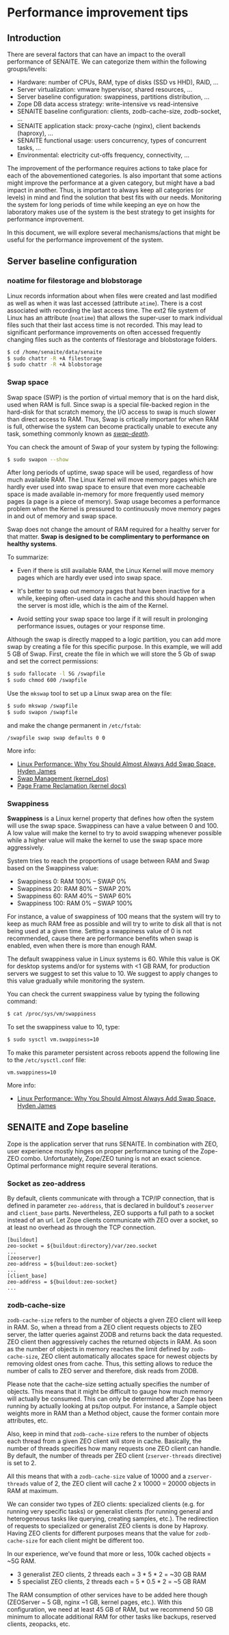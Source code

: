 # Performance improvement tips

## Introduction

There are several factors that can have an impact to the overall performance of
SENAITE. We can categorize them within the following groups/levels:

- Hardware: number of CPUs, RAM, type of disks (SSD vs HHD), RAID, ...
- Server virtualization: vmware hypervisor, shared resources, ...
- Server baseline configuration: swappiness, partitions distribution, ...
- Zope DB data access strategy: write-intensive vs read-intensive
- SENAITE baseline configuration: clients, zodb-cache-size, zodb-socket, ...
- SENAITE application stack: proxy-cache (nginx), client backends (haproxy), ...
- SENAITE functional usage: users concurrency, types of concurrent tasks, ...
- Environmental: electricity cut-offs frequency, connectivity, ...

The improvement of the performance requires actions to take place for each of 
the abovementioned categories. Is also important that some actions might 
improve the performance at a given category, but might have a bad impact in 
another. Thus, is important to always keep all categories (or levels) in mind 
and find the solution that best fits with our needs. Monitoring the system for
long periods of time while keeping an eye on how the laboratory makes use of 
the system is the best strategy to get insights for performance improvement.

In this document, we will explore several mechanisms/actions that might be
useful for the performance improvement of the system.


## Server baseline configuration

### noatime for filestorage and blobstorage

Linux records information about when files were created and last modified as
well as when it was last accessed (attribute `atime`). There is a cost
associated with recording the last access time. The ext2 file system of Linux
has an attribute (`noatime`) that allows the super-user to mark individual 
files such that their last access time is not recorded. This may lead to 
significant performance improvements on often accessed frequently changing 
files such as the contents of filestorage and blobstorage folders.

```bash
$ cd /home/senaite/data/senaite
$ sudo chattr -R +A filestorage
$ sudo chattr -R +A blobstorage
```

### Swap space

Swap space (SWP) is the portion of virtual memory that is on the hard disk, 
used when RAM is full. Since swap is a special file-backed region in the 
hard-disk for that scratch memory, the I/O access to swap is much slower than 
direct access to RAM. Thus, Swap is crtically important for when RAM is full, 
otherwise the system can become practically unable to execute any task, 
something commonly known as 
*[swap-death](https://en.wikipedia.org/wiki/Paging#Swap_death)*.

You can check the amount of Swap of your system by typing the following:

```bash
$ sudo swapon --show
```

After long periods of uptime, swap space will be used, regardless of how much
available RAM. The Linux Kernel will move memory pages which are hardly ever
used into swap space to ensure that even more cacheable space is made available
in-memory for more frequently used memory pages (a page is a piece of memory).
Swap usage becomes a performance problem when the Kernel is pressured to
continuously move memory pages in and out of memory and swap space.

Swap does not change the amount of RAM required for a healthy server for that
matter. **Swap is designed to be complimentary to performance on healthy
systems**.

To summarize:

- Even if there is still available RAM, the Linux Kernel will move memory pages
which are hardly ever used into swap space.

- It's better to swap out memory pages that have been inactive for a while,
keeping often-used data in cache and this should happen when the server is most
idle, which is the aim of the Kernel.

- Avoid setting your swap space too large if it will result in prolonging
performance issues, outages or your response time.

Although the swap is directly mapped to a logic partition, you can add more
swap by creating a file for this specific purpose. In this example, we will add
5 GB of Swap. First, create the file in which we will store the 5 Gb of swap
and set the correct permissions:

```bash
$ sudo fallocate -l 5G /swapfile
$ sudo chmod 600 /swapfile
```

Use the `mkswap` tool to set up a Linux swap area on the file:

```bash
$ sudo mkswap /swapfile
$ sudo swapon /swapfile
```

and make the change permanent in `/etc/fstab`:

```
/swapfile swap swap defaults 0 0
```

More info:
- [Linux Performance: Why You Should Almost Always Add Swap Space, Hyden James](https://haydenjames.io/linux-performance-almost-always-add-swap-space/)
- [Swap Management (kernel_dos)](https://www.kernel.org/doc/gorman/html/understand/understand014.html)
- [Page Frame Reclamation (kernel docs)](https://www.kernel.org/doc/gorman/html/understand/understand013.html)

### Swappiness

**Swappiness** is a Linux kernel property that defines how often the system 
will use the swap space. Swappiness can have a value between 0 and 100. A low 
value will make the kernel to try to avoid swapping whenever possible while a
higher value will make the kernel to use the swap space more aggressively.

System tries to reach the proportions of usage between RAM and Swap based on 
the Swappiness value:

- Swappiness 0: RAM 100% – SWAP 0%
- Swappiness 20: RAM 80% – SWAP 20%
- Swappiness 60: RAM 40% – SWAP 60%
- Swappiness 100: RAM 0% – SWAP 100%

For instance, a value of swappiness of 100 means that the system will try to
keep as much RAM free as possible and will try to write to disk all that is not
being used at a given time. Setting a swappiness value of 0 is not recommended,
cause there are performance benefits when swap is enabled, even when there is
more than enough RAM.

The default swappiness value in Linux systems is 60. While this value is OK for
desktop systems and/or for systems with <1 GB RAM, for production servers we
suggest to set this value to 10. We suggest to apply changes to this value
gradually while monitoring the system.

You can check the current swappiness value by typing the following command:

```bash
$ cat /proc/sys/vm/swappiness
```

To set the swappiness value to 10, type:

```bash
$ sudo sysctl vm.swappiness=10
```

To make this parameter persistent across reboots append the following line to
the `/etc/sysctl.conf` file:

```
vm.swappiness=10
```

More info:
- [Linux Performance: Why You Should Almost Always Add Swap Space, Hyden James](https://haydenjames.io/linux-performance-almost-always-add-swap-space/)


## SENAITE and Zope baseline

Zope is the application server that runs SENAITE. In combination with ZEO, user
experience mostly hinges on proper performance tuning of the Zope-ZEO combo.
Unfortunately, Zope/ZEO tuning is not an exact science. Optimal performance
might require several iterations.

### Socket as zeo-address

By default, clients communicate with through a TCP/IP connection, that is
defined in parameter `zeo-address`, that is declared in buildout's `zeoserver`
and `client_base` parts. Nevertheless, ZEO supports a full path to a socket
instead of an url. Let Zope clients communicate with ZEO over a socket, so at
least no overhead as through the TCP connection.

```buildoutcfg
[buildout]
zeo-socket = ${buildout:directory}/var/zeo.socket
...
[zeoserver]
zeo-address = ${buildout:zeo-socket}
...
[client_base]
zeo-address = ${buildout:zeo-socket}
...
```

### zodb-cache-size

`zodb-cache-size` refers to the number of objects a given ZEO client will keep
in RAM. So, when a thread from a ZEO client requests objects to ZEO server, the
latter queries against ZODB and returns back the data requested. ZEO client
then aggressively caches the returned objects in RAM. As soon as the number of
objects in memory reaches the limit defined by `zodb-cache-size`, ZEO client
automatically allocates space for newest objects by removing oldest ones from
cache. Thus, this setting allows to reduce the number of calls to ZEO server 
and therefore, disk reads from ZODB.

Please note that the cache-size setting actually specifies the number of
objects. This means that it might be difficult to gauge how much memory will
actually be consumed. This can only be determined after Zope has been running
by actually looking at ps/top output. For instance, a Sample object weights
more in RAM than a Method object, cause the former contain more attributes, 
etc.

Also, keep in mind that `zodb-cache-size` refers to the number of objects each
thread from a given ZEO client will store in cache. Basically, the number of
threads specifies how many requests one ZEO client can handle. By default, the
number of threads per ZEO client (`zserver-threads` directive) is set to 2.

All this means that with a `zodb-cache-size` value of 10000 and a
`zserver-threads` value of 2, the ZEO client will cache 2 x 10000 = 20000
objects in RAM at maximum.

We can consider two types of ZEO clients: specialized clients (e.g. for running
very specific tasks) or generalist clients (for running general and
heterogeneous tasks like querying, creating samples, etc.). The redirection of
requests to specialized or generalist ZEO clients is done by Haproxy. Having
ZEO clients for different purposes means that the value for `zodb-cache-size`
for each client might be different too.

In our experience, we've found that more or less, 100k cached objects = ~5G 
RAM.

- 3 generalist ZEO clients, 2 threads each = 3 * 5 * 2 = ~30 GB RAM
- 5 specialist ZEO clients, 2 threads each = 5 * 0.5 * 2 = ~5 GB RAM

The RAM consumption of other services have to be added here though (ZEOServer
~ 5 GB, nginx ~1 GB, kernel pages, etc.). With this configuration, we need at
least 45 GB of RAM, but we recommend 50 GB minimum to allocate additional RAM 
for other tasks like backups, reserved clients, zeopacks, etc.
